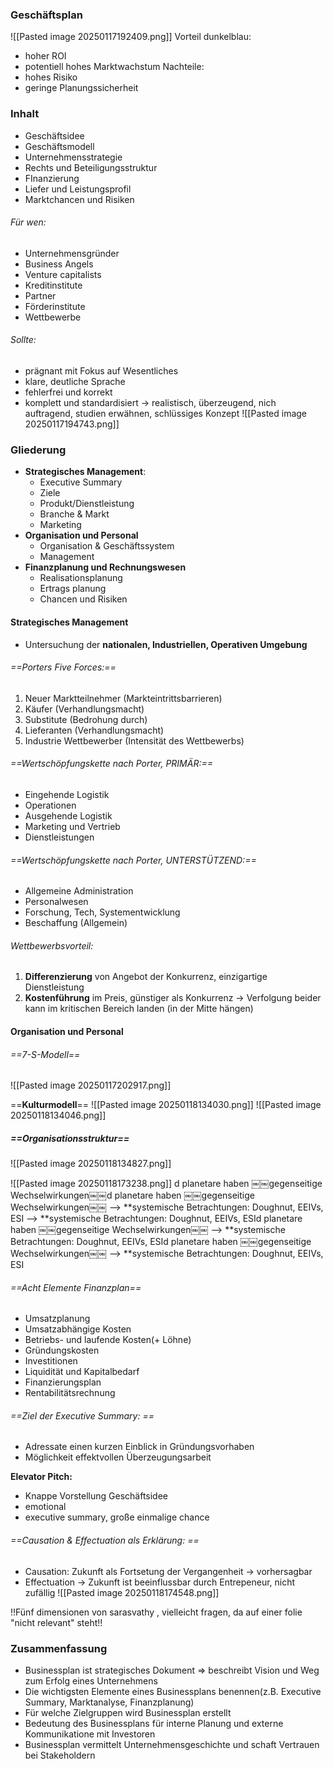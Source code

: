 ### Geschäftsplan
![[Pasted image 20250117192409.png]]
Vorteil dunkelblau: 
- hoher ROI
- potentiell hohes Marktwachstum
Nachteile:
- hohes Risiko
- geringe Planungssicherheit

### Inhalt
- Geschäftsidee
- Geschäftsmodell
- Unternehmensstrategie
- Rechts und Beteiligungsstruktur
- FInanzierung
- Liefer und Leistungsprofil
- Marktchancen und Risiken
###### Für wen:
- Unternehmensgründer
- Business Angels
- Venture capitalists
- Kreditinstitute
- Partner
- Förderinstitute
- Wettbewerbe

###### Sollte:
- prägnant mit Fokus auf Wesentliches
- klare, deutliche Sprache
- fehlerfrei und korrekt
- komplett und standardisiert
-> realistisch, überzeugend, nich auftragend, studien erwähnen, schlüssiges Konzept
![[Pasted image 20250117194743.png]]
### Gliederung
- **Strategisches Management**:
	- Executive Summary
	- Ziele 
	- Produkt/Dienstleistung
	- Branche & Markt
	- Marketing
- **Organisation und Personal**
	- Organisation & Geschäftssystem
	- Management
- **Finanzplanung und Rechnungswesen**
	- Realisationsplanung
	- Ertrags planung
	- Chancen und Risiken
#### Strategisches Management
 - Untersuchung der **nationalen, Industriellen, Operativen Umgebung**
###### ==Porters Five Forces:==
1.  Neuer Marktteilnehmer (Markteintrittsbarrieren)
2.  Käufer (Verhandlungsmacht)
3.  Substitute (Bedrohung durch)
4.  Lieferanten (Verhandlungsmacht)
5.  Industrie Wettbewerber (Intensität des Wettbewerbs)
###### ==Wertschöpfungskette nach Porter, PRIMÄR:==
- Eingehende Logistik
- Operationen 
- Ausgehende Logistik
- Marketing und Vertrieb
- Dienstleistungen
###### ==Wertschöpfungskette nach Porter, UNTERSTÜTZEND:==
- Allgemeine Administration
- Personalwesen
- Forschung, Tech, Systementwicklung
- Beschaffung (Allgemein)
###### Wettbewerbsvorteil:
1. **Differenzierung** von Angebot der Konkurrenz, einzigartige Dienstleistung
2. **Kostenführung** im Preis, günstiger als Konkurrenz
-> Verfolgung beider kann im kritischen Bereich landen (in der Mitte hängen)

#### Organisation und Personal

###### ==7-S-Modell==
![[Pasted image 20250117202917.png]]

==**Kulturmodell**==
![[Pasted image 20250118134030.png]]
![[Pasted image 20250118134046.png]]
##### ==Organisationsstruktur==
![[Pasted image 20250118134827.png]]

![[Pasted image 20250118173238.png]]
d planetare haben ￼￼gegenseitige Wechselwirkungen￼￼d planetare haben ￼￼gegenseitige Wechselwirkungen￼￼ --> **systemische Betrachtungen: Doughnut, EEIVs, ESI --> **systemische Betrachtungen: Doughnut, EEIVs, ESId planetare haben ￼￼gegenseitige Wechselwirkungen￼￼ --> **systemische Betrachtungen: Doughnut, EEIVs, ESId planetare haben ￼￼gegenseitige Wechselwirkungen￼￼ --> **systemische Betrachtungen: Doughnut, EEIVs, ESI
###### ==Acht Elemente Finanzplan==
- Umsatzplanung
- Umsatzabhängige Kosten
- Betriebs- und laufende Kosten(+ Löhne)
- Gründungskosten
- Investitionen
- Liquidität und Kapitalbedarf
- Finanzierungsplan
- Rentabilitätsrechnung

###### ==Ziel der Executive Summary: ==
- Adressate einen kurzen Einblick in Gründungsvorhaben
- Möglichkeit effektvollen Überzeugungsarbeit

**Elevator Pitch:**
- Knappe Vorstellung Geschäftsidee
- emotional
- executive summary, große einmalige chance

###### ==Causation & Effectuation als Erklärung: ==
- Causation: Zukunft als Fortsetung der Vergangenheit
-> vorhersagbar 
- Effectuation
-> Zukunft ist beeinflussbar durch Entrepeneur, nicht zufällig
![[Pasted image 20250118174548.png]]

!!Fünf dimensionen von sarasvathy , vielleicht fragen, da auf einer folie "nicht relevant" steht!!
### Zusammenfassung
- Businessplan ist strategisches Dokument => beschreibt Vision und Weg zum Erfolg eines Unternehmens
- Die wichtigsten Elemente eines Businessplans benennen(z.B. Executive Summary, Marktanalyse, Finanzplanung)
- Für welche Zielgruppen wird Businessplan erstellt
- Bedeutung des Businessplans für interne Planung und externe Kommunikatione mit Investoren
- Businessplan vermittelt Unternehmensgeschichte und schaft Vertrauen bei Stakeholdern